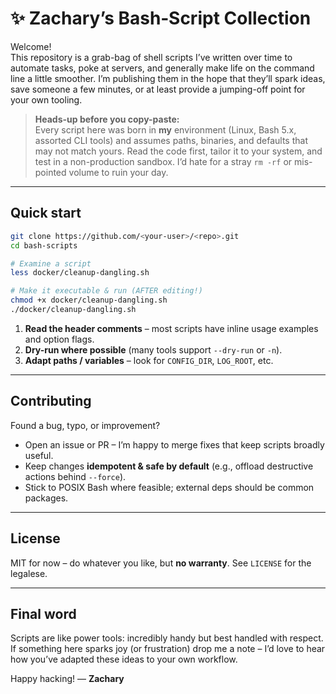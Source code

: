 # ✨ Zachary’s Bash‐Script Collection

Welcome!  
This repository is a grab-bag of shell scripts I’ve written over time to automate tasks, poke at servers, and generally make life on the command line a little smoother. I’m publishing them in the hope that they’ll spark ideas, save someone a few minutes, or at least provide a jumping-off point for your own tooling.

> **Heads-up before you copy-paste:**  
> Every script here was born in **my** environment (Linux, Bash 5.x, assorted CLI tools) and assumes paths, binaries, and defaults that may not match yours. Read the code first, tailor it to your system, and test in a non-production sandbox. I’d hate for a stray `rm -rf` or mis-pointed volume to ruin your day.

---

## Quick start

```bash
git clone https://github.com/<your-user>/<repo>.git
cd bash-scripts

# Examine a script
less docker/cleanup-dangling.sh

# Make it executable & run (AFTER editing!) 
chmod +x docker/cleanup-dangling.sh
./docker/cleanup-dangling.sh
````

1. **Read the header comments** – most scripts have inline usage examples and option flags.
2. **Dry-run where possible** (many tools support `--dry-run` or `-n`).
3. **Adapt paths / variables** – look for `CONFIG_DIR`, `LOG_ROOT`, etc.

---

## Contributing

Found a bug, typo, or improvement?

* Open an issue or PR – I’m happy to merge fixes that keep scripts broadly useful.
* Keep changes **idempotent & safe by default** (e.g., offload destructive actions behind `--force`).
* Stick to POSIX Bash where feasible; external deps should be common packages.

---

## License

MIT for now – do whatever you like, but **no warranty**. See `LICENSE` for the legalese.

---

## Final word

Scripts are like power tools: incredibly handy but best handled with respect.
If something here sparks joy (or frustration) drop me a note – I’d love to hear how you’ve adapted these ideas to your own workflow.

Happy hacking!
— **Zachary**

